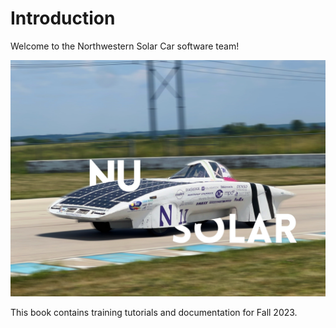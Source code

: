 # Introduction

Welcome to the Northwestern Solar Car software team!

![NU Solar](images/NU-SOLAR.jpeg)

This book contains training tutorials and documentation for Fall 2023.
